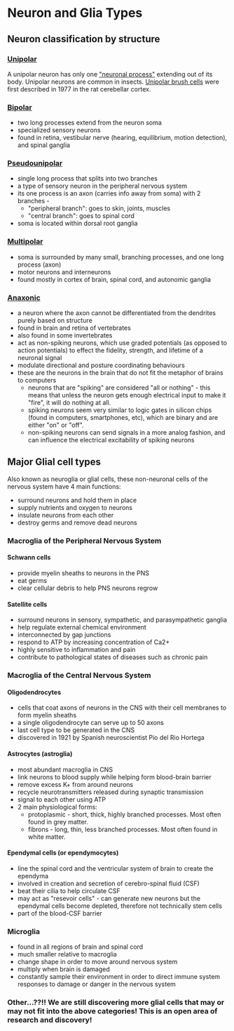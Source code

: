 # Neuron and Glia Types

## Neuron classification by structure

### [Unipolar](https://en.wikipedia.org/wiki/Unipolar_neuron)

A unipolar neuron has only one ["neuronal process"](https://en.wikipedia.org/wiki/Neurite) extending out of its body. Unipolar neurons are common in insects. [Unipolar brush cells](https://en.wikipedia.org/wiki/Unipolar_brush_cell) were first described in 1977 in the rat cerebellar cortex. 

### [Bipolar](https://en.wikipedia.org/wiki/Bipolar_neuron)

* two long processes extend from the neuron soma
* specialized sensory neurons
* found in retina, vestibular nerve (hearing, equilibrium, motion detection), and spinal ganglia

### [Pseudounipolar](https://en.wikipedia.org/wiki/Pseudounipolar_neuron)

* single long process that splits into two branches
* a type of sensory neuron in the peripheral nervous system
* its one process is an axon (carries info away from soma) with 2 branches - 
  * "peripheral branch": goes to skin, joints, muscles
  * "central branch": goes to spinal cord
* soma is located within dorsal root ganglia

### [Multipolar](https://en.wikipedia.org/wiki/Multipolar_neuron)

* soma is surrounded by many small, branching processes, and one long process (axon)
* motor neurons and interneurons
* found mostly in cortex of brain, spinal cord, and autonomic ganglia

### [Anaxonic](https://en.wikipedia.org/wiki/Anaxonic_neuron)

* a neuron where the axon cannot be differentiated from the dendrites purely based on structure
* found in brain and retina of vertebrates
* also found in some invertebrates
* act as non-spiking neurons, which use graded potentials (as opposed to action potentials) to effect the fidelity, strength, and lifetime of a neuronal signal
* modulate directional and posture coordinating behaviours
* these are the neurons in the brain that do not fit the metaphor of brains to computers
  * neurons that are "spiking" are considered "all or nothing" - this means that unless the neuron gets enough electrical input to make it "fire", it will do nothing at all. 
  * spiking neurons seem very similar to logic gates in silicon chips (found in computers, smartphones, etc), which are binary and are either "on" or "off". 
  * non-spiking neurons can send signals in a more analog fashion, and can influence the electrical excitability of spiking neurons

## Major Glial cell types

Also known as neuroglia or glial cells, these non-neuronal cells of the nervous system have 4 main functions: 

* surround neurons and hold them in place
* supply nutrients and oxygen to neurons
* insulate neurons from each other
* destroy germs and remove dead neurons

### Macroglia of the Peripheral Nervous System

#### Schwann cells

* provide myelin sheaths to neurons in the PNS
* eat germs
* clear cellular debris to help PNS neurons regrow

#### Satellite cells

* surround neurons in sensory, sympathetic, and parasympathetic ganglia
* help regulate external chemical environment
* interconnected by gap junctions
* respond to ATP by increasing concentration of Ca2+
* highly sensitive to inflammation and pain
* contribute to pathological states of diseases such as chronic pain

### Macroglia of the Central Nervous System

#### Oligodendrocytes

* cells that coat axons of neurons in the CNS with their cell membranes to form myelin sheaths
* a single oligodendrocyte can serve up to 50 axons
* last cell type to be generated in the CNS
* discovered in 1921 by Spanish neuroscientist Pio del Rio Hortega

#### Astrocytes (astroglia)

* most abundant macroglia in CNS
* link neurons to blood supply while helping form blood-brain barrier
* remove excess K+ from around neurons
* recycle neurotransmitters released during synaptic transmission
* signal to each other using ATP
* 2 main physiological forms:
  * protoplasmic - short, thick, highly branched processes. Most often found in grey matter.
  * fibrons - long, thin, less branched processes. Most often found in white matter. 
  
#### Ependymal cells (or ependymocytes)

* line the spinal cord and the ventricular system of brain to create the ependyma
* involved in creation and secretion of cerebro-spinal fluid (CSF)
* beat their cilia to help circulate CSF
* may act as "resevoir cells" - can generate new neurons but the ependymal cells become depleted, therefore not technically stem cells
* part of the blood-CSF barrier

### Microglia

* found in all regions of brain and spinal cord
* much smaller relative to macroglia
* change shape in order to move around nervous system
* multiply when brain is damaged
* constantly sample their environment in order to direct immune system responses to damage or danger in the nervous system

### Other...??!! We are still discovering more glial cells that may or may not fit into the above categories! This is an open area of research and discovery!